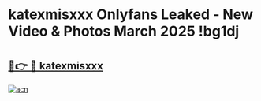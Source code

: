 # katexmisxxx Onlyfans Leaked - New Video & Photos March 2025 !bg1dj

# <h2><a href="https://qmdbc0.iuczelnia.edu.pl?title=katexmisxxx&ref=bg1dj">🔗👉 🔴 katexmisxxx</a></h2>

[![acn](https://github.com/user-attachments/assets/0f9c940e-d8b0-45ae-aac7-cd30a18b3e1c)](https://qmdbc0.iuczelnia.edu.pl?title=katexmisxxx&ref=bg1dj)

